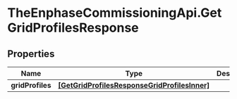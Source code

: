 # TheEnphaseCommissioningApi.GetGridProfilesResponse

## Properties

Name | Type | Description | Notes
------------ | ------------- | ------------- | -------------
**gridProfiles** | [**[GetGridProfilesResponseGridProfilesInner]**](GetGridProfilesResponseGridProfilesInner.md) |  | [optional] 


